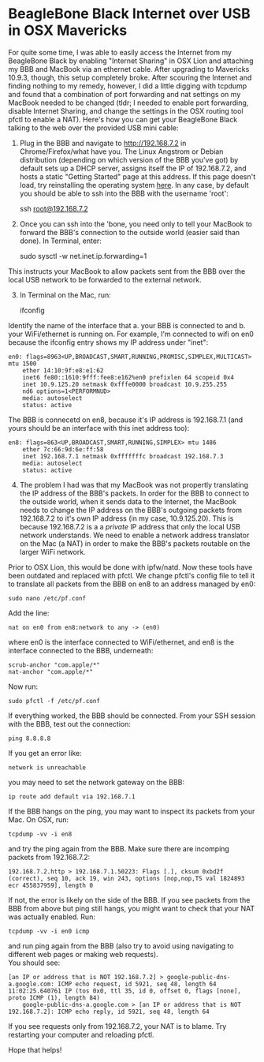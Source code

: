 # BeagleBone Black Internet over USB in OSX Mavericks #

For quite some time, I was able to easily access the Internet from my BeagleBone
Black by enabling "Internet Sharing" in OSX Lion and attaching my BBB and MacBook
via an ethernet cable.  After upgrading to Mavericks 10.9.3, though, this setup 
completely broke.  After scouring the Internet and finding nothing to my remedy,
however, I did a little digging with tcpdump and found that a combination of 
port forwarding and nat settings on my MacBook needed to be changed (tldr; I needed to 
enable port forwarding, disable Internet Sharing, and change the settings in the 
OSX routing tool pfctl to enable a NAT).  Here's how
you can get your BeagleBone Black talking to the web over the provided USB mini cable:

1. Plug in the BBB and navigate to http://192.168.7.2 in Chrome/Firefox/what have you. 
The Linux Angstrom or Debian distribution (depending on which version of the BBB you've got) 
by default sets up a DHCP server, assigns itself the IP of 192.168.7.2, and hosts a static
"Getting Started" page at this address.  If this page doesn't load, try reinstalling the operating
system [here](http://beagleboard.org/getting-started#update).  In any case, by default you should
be able to ssh into the BBB with the username 'root':

	ssh root@192.168.7.2

2.  Once you can ssh into the 'bone, you need only to tell your MacBook to forward the BBB's
connection to the outside world (easier said than done).  In Terminal, enter:

	sudo sysctl -w net.inet.ip.forwarding=1

This instructs your MacBook to allow packets sent from the BBB over the local USB network to be
forwarded to the external network.  

3.  In Terminal on the Mac, run:
	
	ifconfig

Identify the name of the interface that a. your BBB is connected to and b. your WiFi/ethernet is running on.
For example, I'm connected to wifi on en0 because the ifconfig entry shows my IP address under "inet":

	en0: flags=8963<UP,BROADCAST,SMART,RUNNING,PROMISC,SIMPLEX,MULTICAST> mtu 1500
		ether 14:10:9f:e8:e1:62 
		inet6 fe80::1610:9fff:fee8:e162%en0 prefixlen 64 scopeid 0x4 
		inet 10.9.125.20 netmask 0xfffe0000 broadcast 10.9.255.255
		nd6 options=1<PERFORMNUD>
		media: autoselect
		status: active

The BBB is connecetd on en8, because it's IP address is 192.168.7.1 (and yours should be an interface with this 
inet address too):

	en8: flags=863<UP,BROADCAST,SMART,RUNNING,SIMPLEX> mtu 1486
		ether 7c:66:9d:6e:ff:58 
		inet 192.168.7.1 netmask 0xfffffffc broadcast 192.168.7.3
		media: autoselect
		status: active

4.  The problem I had was that my MacBook was not propertly translating the IP address of the BBB's packets.  In order
for the BBB to connect to the outside world, when it sends data to the Internet, the MacBook needs 
to change the IP address on the BBB's outgoing packets from 192.168.7.2 to it's own IP address (in my case, 10.9.125.20).
This is because 192.168.7.2 is a a *private* IP address that only the local USB network understands.  We need to enable 
a network address translator on the Mac (a NAT) in order to make the BBB's packets routable on the larger WiFi network.

Prior to OSX Lion, this would be done with ipfw/natd.  Now these tools have been outdated and replaced with pfctl.  We
change pfctl's config file to tell it to translate all packets from the BBB on en8 to an address managed by en0:

	sudo nano /etc/pf.conf

Add the line:

	nat on en0 from en8:network to any -> (en0)

where en0 is the interface connected to WiFi/ethernet, and en8 is the interface connected to the BBB,
underneath:

	scrub-anchor "com.apple/*"
	nat-anchor "com.apple/*"

Now run:

	sudo pfctl -f /etc/pf.conf 

If everything worked, the BBB should be connected.  From your SSH session with the BBB, test out the connection:

	ping 8.8.8.8

If you get an error like:

	network is unreachable

you may need to set the network gateway on the BBB:

	ip route add default via 192.168.7.1

If the BBB hangs on the ping, you may want to inspect its packets from your Mac.  On
OSX, run:

	tcpdump -vv -i en8

and try the ping again from the BBB.  Make sure there are incomping packets from 
192.168.7.2:

	192.168.7.2.http > 192.168.7.1.50223: Flags [.], cksum 0xbd2f (correct), seq 10, ack 19, win 243, options [nop,nop,TS val 1824893 ecr 455837959], length 0

If not, the error is likely on the side of the BBB.  If you see packets from the BBB from above but
ping still hangs, you might want to check that your NAT was actually enabled.  Run:

	tcpdump -vv -i en0 icmp

and run ping again from the BBB (also try to avoid using navigating to different web pages or making web requests).  
You should see:

	[an IP or address that is NOT 192.168.7.2] > google-public-dns-a.google.com: ICMP echo request, id 5921, seq 48, length 64
	11:02:25.640761 IP (tos 0x0, ttl 35, id 0, offset 0, flags [none], proto ICMP (1), length 84)
	    google-public-dns-a.google.com > [an IP or address that is NOT 192.168.7.2]: ICMP echo reply, id 5921, seq 48, length 64

If you see requests only from 192.168.7.2, your NAT is to blame.  Try restarting your computer and reloading pfctl.


Hope that helps!




